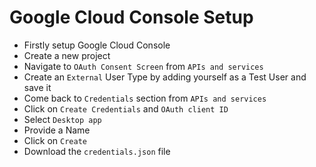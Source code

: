 # Google Cloud Console Setup

 - Firstly setup Google Cloud Console
 - Create a new project
 - Navigate to `OAuth Consent Screen` from `APIs and services`
 - Create an `External` User Type by adding yourself as a Test User and save it
 - Come back to `Credentials` section from `APIs and services`
 - Click on `Create Credentials` and `OAuth client ID`
 - Select `Desktop app` 
 - Provide a Name
 - Click on `Create`
 - Download the `credentials.json` file